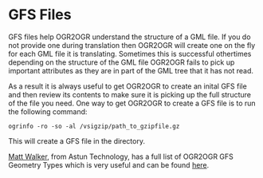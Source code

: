 # GFS Files

GFS files help OGR2OGR understand the structure of a GML file. If you do not provide one during translation then OGR2OGR will create one on the fly for each GML file it is translating. Sometimes this is successful othertimes depending on the structure of the GML file OGR2OGR fails to pick up important attributes as they are in part of the GML tree that it has not read.

As a result it is always useful to get OGR2OGR to create an inital GFS file and then review its contents to make sure it is picking up the full structure of the file you need. One way to get OGR2OGR to create a GFS file is to run the following command:

`ogrinfo -ro -so -al /vsigzip/path_to_gzipfile.gz`

This will create a GFS file in the directory.

[Matt Walker](https://github.com/walkermatt), from Astun Technology, has a full list of OGR2OGR GFS Geometry Types which is very useful and can be found [here](https://gist.github.com/walkermatt/7121427).

